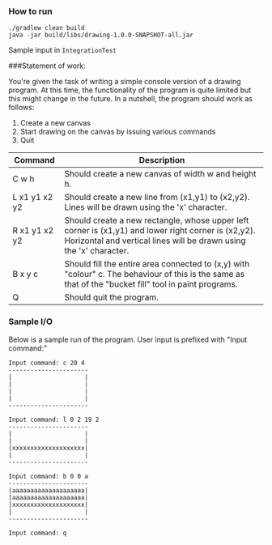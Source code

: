 ### How to run  

```
./gradlew clean build
java -jar build/libs/drawing-1.0.0-SNAPSHOT-all.jar
```

Sample input in `IntegrationTest`

###Statement of work: 

You're given the task of writing a simple console version of a drawing program.
At this time, the functionality of the program is quite limited but this might change in the future.
In a nutshell, the program should work as follows:

1. Create a new canvas
2. Start drawing on the canvas by issuing various commands
3. Quit


| Command 	     | 	Description                                                                                                                                                              |
|---------------|---------------------------------------------------------------------------------------------------------------------------------------------------------------------------|
| C w h         | Should create a new canvas of width w and height h.                                                                                                                       |
| L x1 y1 x2 y2 | Should create a new line from (x1,y1) to (x2,y2). Lines will be drawn using the 'x' character.                                                                            |
| R x1 y1 x2 y2 | Should create a new rectangle, whose upper left corner is (x1,y1) and lower right corner is (x2,y2). Horizontal and vertical lines will be drawn using the 'x' character. |
| B x y c       | Should fill the entire area connected to (x,y) with "colour" c. The behaviour of this is the same as that of the "bucket fill" tool in paint programs.                    |
| Q             | Should quit the program.                                                                                                                                                  |

### Sample I/O

Below is a sample run of the program. User input is prefixed with "Input command:"

```
Input command: c 20 4
----------------------
|                    |
|                    |
|                    |
|                    |
----------------------

Input command: l 0 2 19 2 
----------------------
|                    |
|                    |
|xxxxxxxxxxxxxxxxxxxx|
|                    |
----------------------

Input command: b 0 0 a
----------------------
|aaaaaaaaaaaaaaaaaaaa|
|aaaaaaaaaaaaaaaaaaaa|
|xxxxxxxxxxxxxxxxxxxx|
|                    |
----------------------

Input command: q
```